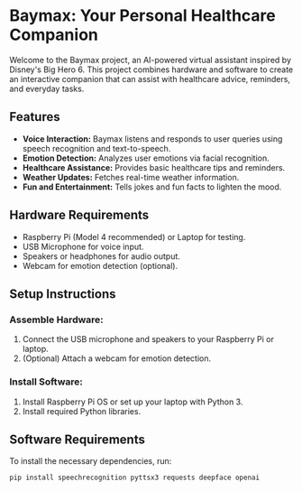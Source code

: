 # Baymax: Your Personal Healthcare Companion

Welcome to the Baymax project, an AI-powered virtual assistant inspired by Disney's Big Hero 6. This project combines hardware and software to create an interactive companion that can assist with healthcare advice, reminders, and everyday tasks.

## Features

- **Voice Interaction:** Baymax listens and responds to user queries using speech recognition and text-to-speech.
- **Emotion Detection:** Analyzes user emotions via facial recognition.
- **Healthcare Assistance:** Provides basic healthcare tips and reminders.
- **Weather Updates:** Fetches real-time weather information.
- **Fun and Entertainment:** Tells jokes and fun facts to lighten the mood.

## Hardware Requirements

- Raspberry Pi (Model 4 recommended) or Laptop for testing.
- USB Microphone for voice input.
- Speakers or headphones for audio output.
- Webcam for emotion detection (optional).

## Setup Instructions

### Assemble Hardware:
1. Connect the USB microphone and speakers to your Raspberry Pi or laptop.
2. (Optional) Attach a webcam for emotion detection.

### Install Software:
1. Install Raspberry Pi OS or set up your laptop with Python 3.
2. Install required Python libraries.

## Software Requirements

To install the necessary dependencies, run:

```bash
pip install speechrecognition pyttsx3 requests deepface openai
